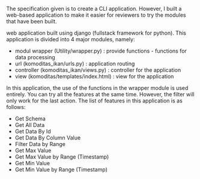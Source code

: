 The specification given is to create a CLI application. However, I built a web-based application to make it easier for reviewers to try the modules that have been built.

web application built using django (fullstack framework for python). This application is divided into 4 major modules, namely:
- modul wrapper (Utility/wrapper.py) : provide functions - functions for data processing
- url (komoditas_ikan/urls.py) : application routing
- controller (komoditas_ikan/views.py) : controller for the application
- view (komoditas/templates/index.html) : view for the application

In this application, the use of the functions in the wrapper module is used entirely. You can try all the features at the same time. However, the filter will only work for the last action. The list of features in this application is as follows:
- Get Schema
- Get All Data
- Get Data By Id
- Get Data By Column Value
- Filter Data by Range
- Get Max Value
- Get Max Value by Range (Timestamp)
- Get Min Value
- Get Min Value by Range (Timestamp)